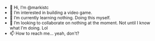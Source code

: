- 👋 Hi, I’m @markistc
- 👀 I’m interested in building a video game.
- 🌱 I’m currently learning nothing. Doing this myself.
- 💞️ I’m looking to collaborate on nothing at the moment. Not until I know what I'm doing. Lol
- 📫 How to reach me... yeah, don't?
